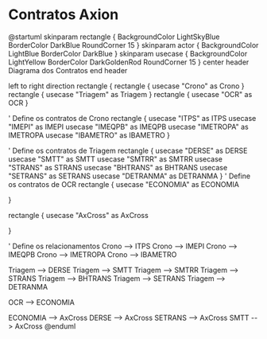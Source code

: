# Contratos Axion


<code-block lang="plantuml">
@startuml
skinparam rectangle {
    BackgroundColor LightSkyBlue
    BorderColor DarkBlue
    RoundCorner 15
}
skinparam actor {
    BackgroundColor LightBlue
    BorderColor DarkBlue
}
skinparam usecase {
    BackgroundColor LightYellow
    BorderColor DarkGoldenRod
    RoundCorner 15
}
center header
Diagrama dos Contratos
end header

left to right direction
rectangle  {
rectangle  {
usecase "Crono" as Crono 
}
rectangle  {
usecase "Triagem" as Triagem
}
rectangle  {
usecase "OCR" as OCR
}


' Define os contratos de Crono
rectangle  {
usecase "ITPS" as ITPS
usecase "IMEPI" as IMEPI
usecase "IMEQPB" as IMEQPB
usecase "IMETROPA" as IMETROPA
usecase "IBAMETRO" as IBAMETRO
}

' Define os contratos de Triagem
rectangle  {
usecase "DERSE" as DERSE
usecase "SMTT" as SMTT
usecase "SMTRR" as SMTRR
usecase "STRANS" as STRANS
usecase "BHTRANS" as BHTRANS
usecase "SETRANS" as SETRANS
usecase "DETRANMA" as DETRANMA
}
' Define os contratos de OCR
rectangle  {
usecase "ECONOMIA" as ECONOMIA

}

rectangle  {
usecase "AxCross" as AxCross

}

' Define os relacionamentos
Crono --> ITPS
Crono --> IMEPI
Crono --> IMEQPB
Crono --> IMETROPA
Crono --> IBAMETRO

Triagem --> DERSE
Triagem --> SMTT
Triagem --> SMTRR
Triagem --> STRANS
Triagem --> BHTRANS
Triagem --> SETRANS
Triagem --> DETRANMA

OCR --> ECONOMIA

ECONOMIA --> AxCross
DERSE --> AxCross
SETRANS --> AxCross
SMTT --> AxCross
@enduml


</code-block>
